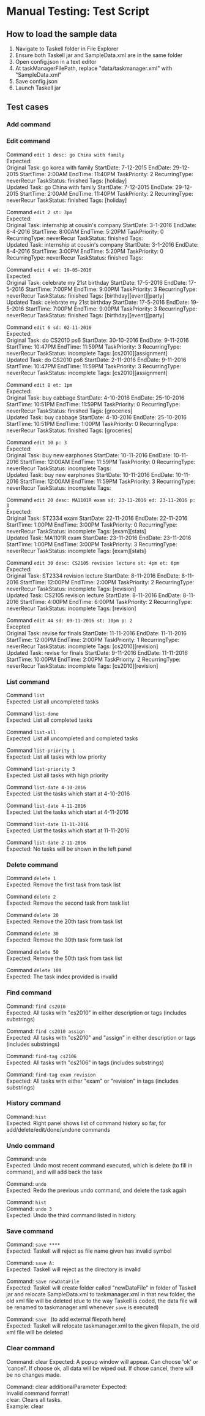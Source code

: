 # Manual Testing: Test Script
## How to load the sample data
1. Navigate to Taskell folder in File Explorer
2. Ensure both Taskell jar and SampleData.xml are in the same folder
3. Open config.json in a text editor
4. At taskManagerFilePath, replace "data/taskmanager.xml" with "SampleData.xml"
5. Save config.json
6. Launch Taskell jar

## Test cases
### Add command

### Edit command
Command `edit 1 desc: go China with family`<br>
Expected:
<br>Original Task: go korea with family StartDate: 7-12-2015 EndDate: 29-12-2015 StartTime: 2:00AM EndTime: 11:40PM TaskPriority: 2 RecurringType: neverRecur TaskStatus: finished Tags: [holiday] 
<br>Updated Task: go China with family StartDate: 7-12-2015 EndDate: 29-12-2015 StartTime: 2:00AM EndTime: 11:40PM TaskPriority: 2 RecurringType: neverRecur TaskStatus: finished Tags: [holiday]

Command `edit 2 st: 3pm`<br>
Expected:
<br>Original Task: internship at cousin's company StartDate: 3-1-2016 EndDate: 8-4-2016 StartTime: 8:00AM EndTime: 5:20PM TaskPriority: 0 RecurringType: neverRecur TaskStatus: finished Tags:  <br>
Updated Task: internship at cousin's company StartDate: 3-1-2016 EndDate: 8-4-2016 StartTime: 3:00PM EndTime: 5:20PM TaskPriority: 0 RecurringType: neverRecur TaskStatus: finished Tags: 

Command `edit 4 ed: 19-05-2016`<br>
Expected:
<br>Original Task: celebrate my 21st birthday StartDate: 17-5-2016 EndDate: 17-5-2016 StartTime: 7:00PM EndTime: 9:00PM TaskPriority: 3 RecurringType: neverRecur TaskStatus: finished Tags: [birthday][event][party] 
<br>Updated Task: celebrate my 21st birthday StartDate: 17-5-2016 EndDate: 19-5-2016 StartTime: 7:00PM EndTime: 9:00PM TaskPriority: 3 RecurringType: neverRecur TaskStatus: finished Tags: [birthday][event][party]

Command `edit 6 sd: 02-11-2016`<br>
Expected:
<br>Original Task: do CS2010 ps6 StartDate: 30-10-2016 EndDate: 9-11-2016 StartTime: 10:47PM EndTime: 11:59PM TaskPriority: 3 RecurringType: neverRecur TaskStatus: incomplete Tags: [cs2010][assignment] 
<br>Updated Task: do CS2010 ps6 StartDate: 2-11-2016 EndDate: 9-11-2016 StartTime: 10:47PM EndTime: 11:59PM TaskPriority: 3 RecurringType: neverRecur TaskStatus: incomplete Tags: [cs2010][assignment]

Command `edit 8 et: 1pm`<br>
Expected:
<br>Original Task: buy cabbage StartDate: 4-10-2016 EndDate: 25-10-2016 StartTime: 10:51PM EndTime: 11:59PM TaskPriority: 0 RecurringType: neverRecur TaskStatus: finished Tags: [groceries] 
<br>Updated Task: buy cabbage StartDate: 4-10-2016 EndDate: 25-10-2016 StartTime: 10:51PM EndTime: 1:00PM TaskPriority: 0 RecurringType: neverRecur TaskStatus: finished Tags: [groceries]

Command `edit 10 p: 3`<br>
Expected:
<br>Original Task: buy new earphones StartDate: 10-11-2016 EndDate: 10-11-2016 StartTime: 12:00AM EndTime: 11:59PM TaskPriority: 0 RecurringType: neverRecur TaskStatus: incomplete Tags:  <br>
Updated Task: buy new earphones StartDate: 10-11-2016 EndDate: 10-11-2016 StartTime: 12:00AM EndTime: 11:59PM TaskPriority: 3 RecurringType: neverRecur TaskStatus: incomplete Tags: 

Command `edit 20 desc: MA1101R exam sd: 23-11-2016 ed: 23-11-2016 p: 3`<br>
Expected:
<br>Original Task: ST2334 exam StartDate: 22-11-2016 EndDate: 22-11-2016 StartTime: 1:00PM EndTime: 3:00PM TaskPriority: 0 RecurringType: neverRecur TaskStatus: incomplete Tags: [exam][stats] 
<br>Updated Task: MA1101R exam StartDate: 23-11-2016 EndDate: 23-11-2016 StartTime: 1:00PM EndTime: 3:00PM TaskPriority: 3 RecurringType: neverRecur TaskStatus: incomplete Tags: [exam][stats]

Command `edit 30 desc: CS2105 revision lecture st: 4pm et: 6pm`<br>
Expected:
<br>Original Task: ST2334 revision lecture StartDate: 8-11-2016 EndDate: 8-11-2016 StartTime: 12:00PM EndTime: 2:00PM TaskPriority: 2 RecurringType: neverRecur TaskStatus: incomplete Tags: [revision] 
<br>Updated Task: CS2105 revision lecture StartDate: 8-11-2016 EndDate: 8-11-2016 StartTime: 4:00PM EndTime: 6:00PM TaskPriority: 2 RecurringType: neverRecur TaskStatus: incomplete Tags: [revision]

Command `edit 44 sd: 09-11-2016 st: 10pm p: 2`<br>
Excepted 
<br>Original Task: revise for finals StartDate: 11-11-2016 EndDate: 11-11-2016 StartTime: 12:00PM EndTime: 2:00PM TaskPriority: 1 RecurringType: neverRecur TaskStatus: incomplete Tags: [cs2010][revision] 
<br>Updated Task: revise for finals StartDate: 9-11-2016 EndDate: 11-11-2016 StartTime: 10:00PM EndTime: 2:00PM TaskPriority: 2 RecurringType: neverRecur TaskStatus: incomplete Tags: [cs2010][revision]

### List command
Command `list`<br>
Expected: List all uncompleted tasks

Command `list-done`<br>
Expected: List all completed tasks

Command `list-all`<br>
Expected: List all uncompleted and completed tasks

Command `list-priority 1`<br>
Expected: List all tasks with low priority

Command `list-priority 3`<br>
Expected: List all tasks with high priority

Command `list-date 4-10-2016`<br>
Expected: List the tasks which start at 4-10-2016

Command `list-date 4-11-2016`<br>
Expected: List the tasks which start at 4-11-2016 

Command `list-date 11-11-2016`<br>
Expected: List the tasks which start at 11-11-2016

Command `list-date 2-11-2016`<br>
Expected: No tasks will be shown in the left panel 

### Delete command
Command `delete 1`<br>
Expected: Remove the first task from task list

Command `delete 2`<br>
Expected: Remove the second task from task list

Command `delete 20`<br>
Expected: Remove the 20th task from task list

Command `delete 30`<br>
Expected: Remove the 30th task form task list

Command `delete 50`<br>
Expected: Remove the 50th task from task list

Command `delete 100`<br>
Expected: The task index provided is invalid

### Find command
Command: `find cs2010` <br>
Expected: All tasks with "cs2010" in either description or tags (includes substrings)

Command: `find cs2010 assign` <br>
Expected: All tasks with "cs2010" and "assign" in either description or tags (includes substrings)

Command: `find-tag cs2106`<br>
Expected: All tasks with "cs2106" in tags (includes substrings)

Command: `find-tag exam revision`<br>
Expected: All tasks with either "exam" or "revision" in tags (includes substrings)

### History command
Command: `hist`<br>
Expected: Right panel shows list of command history so far, for add/delete/edit/done/undone commands

### Undo command
Command: `undo` <br>
Expected: Undo most recent command executed, which is delete (to fill in command), and will add back the task

Command: `undo` <br>
Expected: Redo the previous undo command, and delete the task again

Command: `hist`<br>
Command: `undo 3` <br>
Expected: Undo the third command listed in history

### Save command
Command: `save ****` <br>
Expected: Taskell will reject as file name given has invalid symbol

Command: `save A:` <br>
Expected: Taskell will reject as the directory is invalid

Command: `save newDataFile` <br>
Expected: Taskell will create folder called "newDataFile" in folder of Taskell jar and relocate SampleData.xml to taskmanager.xml in that new folder, the old xml file will be deleted (due to the way Taskell is coded, the data file will be renamed to taskmanager.xml whenever `save` is executed)

Command: `save ` (to add external filepath here) <br>
Expected: Taskell will relocate taskmanager.xml to the given filepath, the old xml file will be deleted

### Clear command
Command: clear
Expected: A popup window will appear. Can choose 'ok' or 'cancel'. If choose ok, all data will be wiped out. If chose cancel, there will be no changes made.
<br>

Command: clear additionalParameter
Expected: <br>
Invalid command format! <br>
clear: Clears all tasks. <br>
Example: clear <br>
<br>

